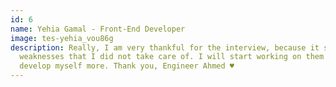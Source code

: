 ```yaml
---
id: 6
name: Yehia Gamal - Front-End Developer
image: tes-yehia_vou86g
description: Really, I am very thankful for the interview, because it showed me
  weaknesses that I did not take care of. I will start working on them and
  develop myself more. Thank you, Engineer Ahmed ♥️
---
```


